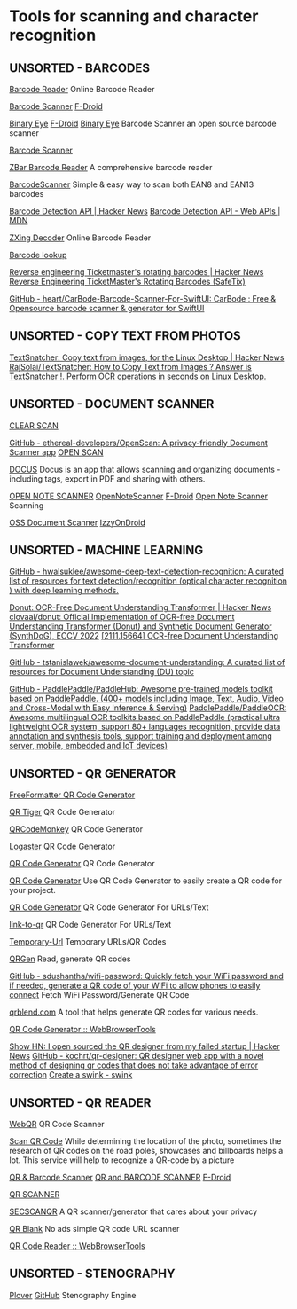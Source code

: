 
# Tools for scanning and character recognition

## UNSORTED - BARCODES

[Barcode Reader](https://online-barcode-reader.inliteresearch.com/)
Online Barcode Reader

[Barcode Scanner](https://gitlab.com/Atharok/BarcodeScanner)
[F-Droid](https://f-droid.org/app/com.atharok.barcodescanner)

[Binary Eye](https://github.com/markusfisch/BinaryEye)
[F-Droid](https://f-droid.org/app/de.markusfisch.android.binaryeye)
[Binary Eye](https://f-droid.org/packages/de.markusfisch.android.binaryeye)
Barcode Scanner
an open source barcode scanner

[Barcode Scanner](https://github.com/hyperoslo/BarcodeScanner)

[ZBar Barcode Reader](https://sourceforge.net/projects/zbar/)
A comprehensive barcode reader

[BarcodeScanner](https://github.com/onl1ner/BarcodeScanner)
Simple & easy way to scan both EAN8 and EAN13 barcodes

[Barcode Detection API | Hacker News](https://news.ycombinator.com/item?id=30620802)
[Barcode Detection API - Web APIs | MDN](https://developer.mozilla.org/en-US/docs/Web/API/Barcode_Detection_API)

[ZXing Decoder](https://zxing.org/w/decode.jspx)
Online Barcode Reader

[Barcode lookup](https://www.barcodelookup.com/)

[Reverse engineering Ticketmaster's rotating barcodes | Hacker News](https://news.ycombinator.com/item?id=40906148)
[Reverse Engineering TicketMaster's Rotating Barcodes (SafeTix)](https://conduition.io/coding/ticketmaster/)

[GitHub - heart/CarBode-Barcode-Scanner-For-SwiftUI: CarBode : Free & Opensource barcode scanner & generator for SwiftUI](https://github.com/heart/CarBode-Barcode-Scanner-For-SwiftUI)

## UNSORTED - COPY TEXT FROM PHOTOS

[TextSnatcher: Copy text from images, for the Linux Desktop | Hacker News](https://news.ycombinator.com/item?id=39711621)
[RajSolai/TextSnatcher: How to Copy Text from Images ? Answer is TextSnatcher !. Perform OCR operations in seconds on Linux Desktop.](https://github.com/RajSolai/TextSnatcher)

## UNSORTED - DOCUMENT SCANNER

[CLEAR SCAN](https://play.google.com/store/apps/details?id=com.babanomania.pdfscanner)

[GitHub - ethereal-developers/OpenScan: A privacy-friendly Document Scanner app](https://github.com/ethereal-developers/OpenScan)
[OPEN SCAN](https://play.google.com/store/apps/details?id=com.ethereal.openscan)

[DOCUS](https://github.com/Breta01/docus)
Docus is an app that allows scanning and organizing documents - including tags, export in PDF and sharing with others.

[OPEN NOTE SCANNER](https://github.com/allgood/OpenNoteScanner)
[OpenNoteScanner](https://github.com/ctodobom/OpenNoteScanner)
[F-Droid](https://f-droid.org/app/com.todobom.opennotescanner)
[Open Note Scanner](https://f-droid.org/packages/com.todobom.opennotescanner)
Scanning

[OSS Document Scanner](https://github.com/Akylas/com.akylas.documentscanner)
[IzzyOnDroid](https://apt.izzysoft.de/fdroid/index/apk/com.akylas.documentscanner)

## UNSORTED - MACHINE LEARNING

[GitHub - hwalsuklee/awesome-deep-text-detection-recognition: A curated list of resources for text detection/recognition (optical character recognition ) with deep learning methods.](https://github.com/hwalsuklee/awesome-deep-text-detection-recognition)

[Donut: OCR-Free Document Understanding Transformer | Hacker News](https://news.ycombinator.com/item?id=36111878)
[clovaai/donut: Official Implementation of OCR-free Document Understanding Transformer (Donut) and Synthetic Document Generator (SynthDoG), ECCV 2022](https://github.com/clovaai/donut)
[[2111.15664] OCR-free Document Understanding Transformer](https://arxiv.org/abs/2111.15664)

[GitHub - tstanislawek/awesome-document-understanding: A curated list of resources for Document Understanding (DU) topic](https://github.com/tstanislawek/awesome-document-understanding)

[GitHub - PaddlePaddle/PaddleHub: Awesome pre-trained models toolkit based on PaddlePaddle. (400+ models including Image, Text, Audio, Video and Cross-Modal with Easy Inference & Serving)](https://github.com/PaddlePaddle/PaddleHub)
[PaddlePaddle/PaddleOCR: Awesome multilingual OCR toolkits based on PaddlePaddle (practical ultra lightweight OCR system, support 80+ languages recognition, provide data annotation and synthesis tools, support training and deployment among server, mobile, embedded and IoT devices)](https://github.com/PaddlePaddle/PaddleOCR)

## UNSORTED - QR GENERATOR

[FreeFormatter QR Code Generator](https://www.freeformatter.com/qr-code-generator.html)

[QR Tiger](https://www.qrcode-tiger.com/)
QR Code Generator

[QRCodeMonkey](https://www.qrcode-monkey.com/)
QR Code Generator

[Logaster](https://www.logaster.com/qr-code-generator/)
QR Code Generator

[QR Code Generator](https://www.the-qrcode-generator.com/)
QR Code Generator

[QR Code Generator](https://markodenic.com/tools/qr-code-generator/)
Use QR Code Generator to easily create a QR code for your project.

[QR Code Generator](https://www.qr-code-generator.com/)
QR Code Generator For URLs/Text

[link-to-qr](https://link-to-qr.com/)
QR Code Generator For URLs/Text

[Temporary-Url](https://www.temporary-url.com/)
Temporary URLs/QR Codes

[QRGen](https://github.com/lojals/QRGen)
Read, generate QR codes

[GitHub - sdushantha/wifi-password: Quickly fetch your WiFi password and if needed, generate a QR code of your WiFi to allow phones to easily connect](https://github.com/sdushantha/wifi-password)
Fetch WiFi Password/Generate QR Code

[qrblend.com](https://www.qrblend.com/)
A tool that helps generate QR codes for various needs.

[QR Code Generator :: WebBrowserTools](https://webbrowsertools.com/qrcode-generator)

[Show HN: I open sourced the QR designer from my failed startup | Hacker News](https://news.ycombinator.com/item?id=36128082)
[GitHub - kochrt/qr-designer: QR designer web app with a novel method of designing qr codes that does not take advantage of error correction](https://github.com/kochrt/qr-designer)
[Create a swink - swink](https://robko.ch/qr-designer/)

## UNSORTED - QR READER

[WebQR](https://www.webqr.com/)
QR Code Scanner

[Scan QR Code](https://4qrcode.com/scan-qr-code.php)
While determining the location of the photo, sometimes the research of QR codes on the road poles, showcases and billboards helps a lot. This service will help to recognize a QR-code by a picture

[QR & Barcode Scanner](https://github.com/wewewe718/QrAndBarcodeScanner)
[QR and BARCODE SCANNER](https://f-droid.org/packages/com.example.barcodescanner)
[F-Droid](https://f-droid.org/app/com.example.barcodescanner)

[QR SCANNER](https://f-droid.org/en/packages/com.secuso.privacyFriendlyCodeScanner/)

[SECSCANQR](https://github.com/Fr4gorSoftware/SecScanQR)
A QR scanner/generator that cares about your privacy

[QR Blank](https://github.com/kahopoon/QR-Blank)
No ads simple QR code URL scanner

[QR Code Reader :: WebBrowserTools](https://webbrowsertools.com/qrcode-reader)

## UNSORTED - STENOGRAPHY

[Plover](https://www.openstenoproject.org/plover/)
[GitHub](https://github.com/openstenoproject/plover)
Stenography Engine
